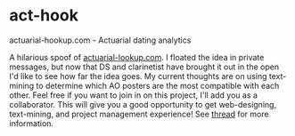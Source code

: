 act-hook
========

actuarial-hookup.com - Actuarial dating analytics

A hilarious spoof of [actuarial-lookup.com](http://www.actuarialoutpost.com/actuarial_discussion_forum/showthread.php?t=262572). I floated the idea in private messages, but now that DS and clarinetist have brought it out in the open I'd like to see how far the idea goes. My current thoughts are on using text-mining to determine which AO posters are the most compatible with each other. Feel free if you want to join in on this project, I'll add you as a collaborator. This will give you a good opportunity to get web-designing, text-mining, and project management experience! See [thread](http://www.actuarialoutpost.com/actuarial_discussion_forum/showthread.php?t=271505) for more information.
